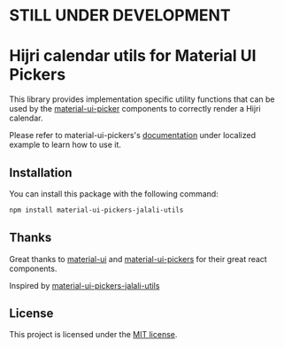# STILL UNDER DEVELOPMENT

# Hijri calendar utils for Material UI Pickers

This library provides implementation specific utility functions that can
be used by the [material-ui-picker](https://github.com/dmtrKovalenko/material-ui-pickers)
components to correctly render a Hijri calendar.

Please refer to material-ui-pickers's
[documentation](https://github.com/dmtrKovalenko/material-ui-pickers)
under localized example to learn how to use it.


## Installation

You can install this package with the following command:

```sh
npm install material-ui-pickers-jalali-utils
```

## Thanks

Great thanks to [material-ui](https://github.com/callemall/material-ui) and
[material-ui-pickers](https://github.com/dmtrKovalenko/material-ui-pickers)
for their great react components.

Inspired by [material-ui-pickers-jalali-utils](https://github.com/alitaheri/material-ui-pickers-jalali-utils)

## License
This project is licensed under the [MIT license](https://github.com/roshdy/material-ui-pickers-hijri-utils/blob/master/LICENSE).
